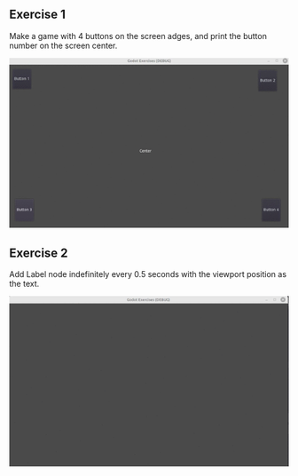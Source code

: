 ## Exercise 1
Make a game with 4 buttons on the screen adges, and print the button number on the screen center.

![](exercise1.gif)



## Exercise 2
Add Label node indefinitely every 0.5 seconds with the viewport position as the text. 

![](exercise2.mkv.gif)


